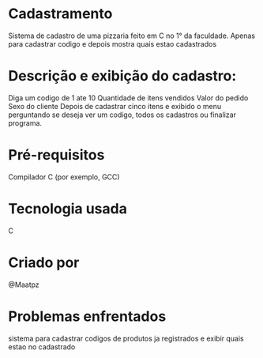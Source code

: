 # Cadastramento
Sistema de cadastro de uma pizzaria feito em C no 1° da faculdade.
Apenas para cadastrar codigo e depois mostra quais estao cadastrados 

# Descrição e exibição do cadastro: 
Diga um codigo de 1 ate 10
Quantidade de itens vendidos
Valor do pedido 
Sexo do cliente
Depois de cadastrar cinco itens e exibido o menu perguntando se deseja ver um codigo, todos os cadastros ou finalizar programa.

# Pré-requisitos
Compilador C (por exemplo, GCC)

# Tecnologia usada
C

# Criado por
@Maatpz
     
# Problemas enfrentados
sistema para cadastrar codigos de produtos ja registrados e exibir quais estao no cadastrado


